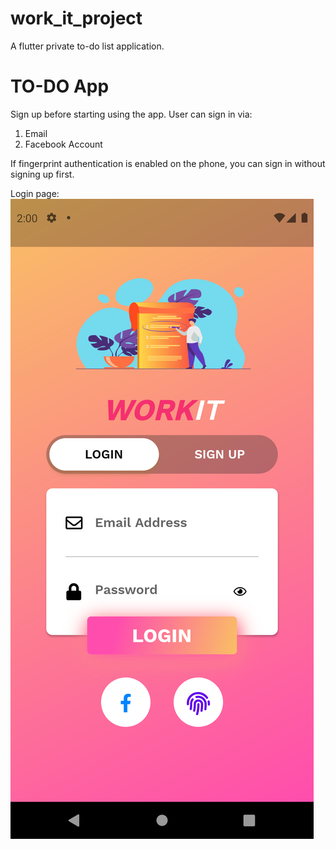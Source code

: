 # work_it_project
A flutter private to-do list application. 

# TO-DO App
Sign up before starting using the app.
User can sign in via:
1) Email
2) Facebook Account

If fingerprint authentication is enabled on the phone, you can sign in without signing up first.

Login page:
<img src="https://github.com/aisyahzck/work_it_project/blob/master/images/login.png?raw=true" />



